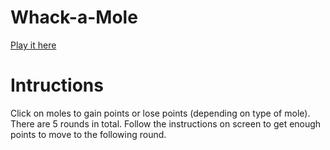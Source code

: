 # Whack-a-Mole

[Play it here](https://valenlyn.github.io/Whack-a-Mole/game/index.html)

# Intructions

Click on moles to gain points or lose points (depending on type of mole). There are 5 rounds in total. Follow the instructions on screen to get enough points to move to the following round.
